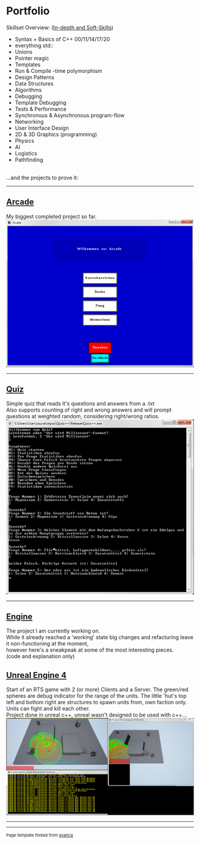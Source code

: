 # Portfolio

Skillset Overview: ([In-depth and Soft-Skills](/pages/skillset_page)) <br/>
- Syntax + Basics of C++ 00/11/14/17/20
- everything std::
- Unions
- Pointer magic
- Templates
- Run & Compile -time polymorphism
- Design Patterns
- Data Structures
- Algorithms
- Debugging
- Template Debugging
- Tests & Performance
- Synchronous & Asynchronous program-flow
- Networking
- User Interface Design
- 2D & 3D Graphics (programming)
- Physics
- AI
- Logistics
- Pathfinding

<br/>
...and the projects to prove it:

---

## [Arcade](/pages/arcade_page)
My biggest completed project so far.<br/>
<img src="images/ArcadeMainMenu.png?raw=true"/><br/>

---

## [Quiz](/pages/quiz_page)
Simple quiz that reads it's questions and answers from a .txt<br/>
Also supports counting of right and wrong answers and will prompt questions at weighted random, considering right/wrong ratios.<br/>
<img src="images/quiz.png?raw=true"/><br/>

---

## [Engine](/pages/engine_page)
The project I am currently working on.<br/>
While it already reached a 'working' state big changes and refacturing leave it non-functioning at the moment,<br/>
however here's a sneakpeak at some of the most interesting pieces.<br/>
(code and explanation only)<br/>

## [Unreal Engine 4](/pages/unreal_page)
Start of an RTS game with 2 (or more) Clients and a Server. The green/red spheres are debug indicator for the range of the units. The little 'hut's top left and bottom right are structures to spawn units from, own faction only. Units can fight and kill each other.<br/>
Project done in unreal c++, unreal wasn't designed to be used with c++...
<img src="images/unreal.png?raw=true"/><br/>


<!--[Project 1 Title](/sample_page)
<img src="images/dummy_thumbnail.jpg?raw=true"/>-->

<!------->
<!--[Project 2 Title](/pdf/sample_presentation.pdf)
<img src="images/dummy_thumbnail.jpg?raw=true"/> -->

<!------->
<!--[Arcade](https://github.com/Conqueror933/Arcade)-->
<!--- [Project 1 Title](http://example.com/)-->
<!--- [Project 2 Title](http://example.com/)-->
<!--- [Project 3 Title](http://example.com/)-->
<!--- [Project 4 Title](http://example.com/)-->
<!--- [Project 5 Title](http://example.com/)-->

---




---
<p style="font-size:11px">Page template forked from <a href="https://github.com/evanca/quick-portfolio">evanca</a></p>
<!-- Remove above link if you don't want to attibute -->
